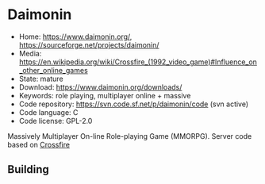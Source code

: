 # Daimonin

- Home: https://www.daimonin.org/, https://sourceforge.net/projects/daimonin/
- Media: https://en.wikipedia.org/wiki/Crossfire_(1992_video_game)#Influence_on_other_online_games
- State: mature
- Download: https://www.daimonin.org/downloads/
- Keywords: role playing, multiplayer online + massive
- Code repository: https://svn.code.sf.net/p/daimonin/code (svn active)
- Code language: C
- Code license: GPL-2.0

Massively Multiplayer On-line Role-playing Game (MMORPG).
Server code based on [Crossfire](crossfire.md)

## Building
